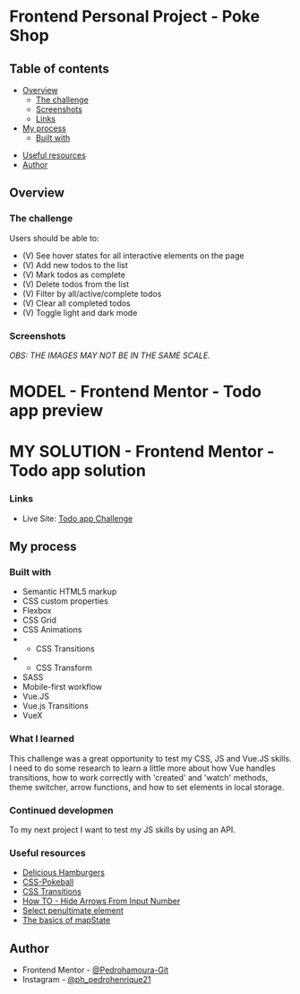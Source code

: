# Frontend Personal Project - Poke Shop

## Table of contents

- [Overview](#overview)
  - [The challenge](#the-challenge)
  - [Screenshots](#screenshots)
  - [Links](#links)
- [My process](#my-process)
  - [Built with](#built-with)
<!--   - [What I learned](#what-i-learned)
  - [Continued development](#continued-development) -->
  - [Useful resources](#useful-resources)
- [Author](#author)

## Overview

### The challenge

Users should be able to:

- (V) See hover states for all interactive elements on the page
- (V) Add new todos to the list
- (V) Mark todos as complete
- (V) Delete todos from the list
- (V) Filter by all/active/complete todos
- (V) Clear all completed todos
- (V) Toggle light and dark mode

### Screenshots

  *OBS: THE IMAGES MAY NOT BE IN THE SAME SCALE.*

# MODEL - Frontend Mentor -  Todo app preview


<!-- <span>
  <img src="src/assets/design/desktop-preview.jpg" width="640px" style="display: inline">
</span>
<span>
  <img src="src/assets/design/mobile-design-dark.jpg" height="640px" style="display: inline">
</span> -->

# MY SOLUTION - Frontend Mentor -  Todo app solution


<!-- <span>
  <img src="src/assets/design/solution-desktop-dark.png" width="640px" style="display: inline">
</span>
<span>
  <img src="src/assets/design/solution-mobile-dark.png" height="640px" style="display: inline">
</span> -->



### Links

<!-- - Live Site URL: [https://pedro-todo-vuejs-app.netlify.app](Vue - Todo App) -->
- Live Site: <a href="https://pedro-vuejs-todo-app.netlify.app" alt="Todo app" target="_blank">Todo app Challenge</a>

## My process

### Built with

- Semantic HTML5 markup
- CSS custom properties
- Flexbox
- CSS Grid
- CSS Animations
- - CSS Transitions
- - CSS Transform
- SASS
- Mobile-first workflow
- Vue.JS
- Vue.js Transitions
- VueX

### What I learned


This challenge was a great opportunity to test my CSS, JS and Vue.JS skills. I need to do some research to learn a little more about how Vue handles transitions, how to work correctly with 'created' and 'watch' methods, theme switcher, arrow functions, and how to set elements in local storage.

### Continued developmen

To my next project I want to test my JS skills by using an API.

### Useful resources

- <a href="https://github.com/kapoko/delicious-hamburgers" alt="Delicious Hamburgers" target="_blank">Delicious Hamburgers</a>
- <a href="https://github.com/athanstan/css-pokeball" alt="CSS-Pokeball" target="_blank">CSS-Pokeball</a>
- <a href="https://animate.style" alt="CSS Transitions" target="_blank">CSS Transitions</a>
- <a href="https://www.w3schools.com/howto/howto_css_hide_arrow_number.asp" alt="How TO - Hide Arrows From Input Number." target="_blank">How TO - Hide Arrows From Input Number</a>
- <a href="https://stackoverflow.com/questions/38370876/select-penultimate-element" alt="Select penultimate element" target="_blank">Select penultimate element</a>
- <a href="https://jerickson.net/basics-of-mapstate-vuex/" alt="The basics of mapState" target="_blank">The basics of mapState</a>

## Author

- Frontend Mentor - [@Pedrohamoura-Git](https://www.frontendmentor.io/profile/Pedrohamoura-Git)
- Instagram - [@ph_pedrohenrique21](https://www.instagram.com/ph_pedrohenrique21/)
